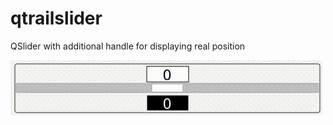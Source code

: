 # qtrailslider
QSlider with additional handle for displaying real position



![](https://github.com/xdbgjhjreedwef/qtrailslider/blob/master/slider.gif)
